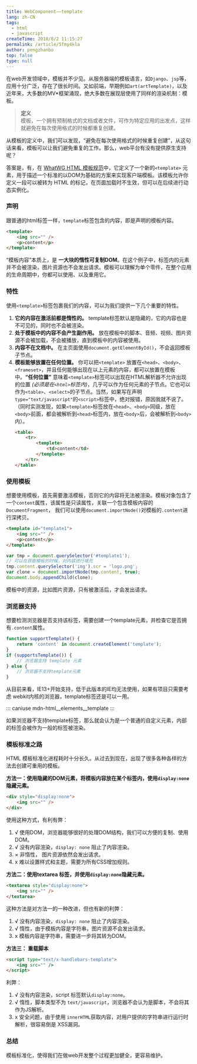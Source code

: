 ```yaml
---
title: WebComponent——template
lang: zh-CN
tags: 
  - html
  - javascript
createTime: 2018/8/2 11:15:27
permalink: /article/5fmy4kla
author: pengzhanbo
top: false
type: null
---
```


在web开发领域中，模板并不少见。从服务器端的模板语言，如`Django`、`jsp`等，应用十分广泛，存在了很长时间。又如前端，早期例如`art(artTemplate)`，以及近年来，大多数的MV*框架涌现，绝大多数在展现层使用了同样的渲染机制：模板。

<!-- more -->

> __定义__   
>模板，一个拥有预制格式的文档或者文件，可作为特定应用的出发点，这样就避免在每次使用格式的时候都重复创建。

从模板的定义中，我们可以发现，“避免在每次使用格式的时候重复创建”，从这句话来看，模板可以让我们避免重复的工作。那么，web平台有没有提供原生支持呢？

答案是，有，在 [WhatWG HTML 模板规范](https://html.spec.whatwg.org/multipage/scripting.html#the-template-element)中，它定义了一个新的`<template>` 元素，用于描述一个标准的以DOM为基础的方案来实现客户端模板。该模板允许你定义一段可以被转为 HTML 的标记，在页面加载时不生效，但可以在后续进行动态实例化。

### 声明

跟普通的html标签一样，`template`标签包含的内容，即是声明的模板内容。
``` html
<template>
    <img src="" />
    <p>content</p>
</template>
```
“模板内容”本质上，是 __一大块的惰性可复制DOM__。在这个例子中，标签内的元素并不会被渲染，图片资源也不会发出请求。模板可以理解为单个零件，在整个应用的生命周期中，你都可以使用、以及重用它。

### 特性

使用`<template>`标签包裹我们的内容，可以为我们提供一下几个重要的特性。
1. __它的内容在激活前都是惰性的。__ template标签默认是隐藏的，它的内容也是不可见的，同时也不会被渲染。
2. __处于模板中的内容不会产生副作用。__ 放在模板中的脚本、音频、视频、图片资源不会被加载，不会被播放，直到模板中的内容被使用。
3. __内容不在文档中。__ 在主页面使用`document.getElementById()`，不会返回模板子节点。
4. __模板能够放置在任何位置。__ 你可以把`<template>` 放置在`<head>`、`<body>`、`<frameset>`，并且任何能够出现在以上元素的内容，都可以放置在模板中。__“任何位置”__ 意味着`<template>`标签可以出现在HTML解析器不允许出现的位置 _(必须是在`<html>`标签内)_，几乎可以作为任何元素的子节点。它也可以作为`<table>`、`<select>`的子节点。当然，如果写在声明`type="text/javascript"`的`<script>`标签中，绝对报错，原因我就不说了。（同时实测发现，如果`<template>`标签放在`<head>`、`<body>`同级，放在`<body>`前面，都会被解析到`<head>`标签内，放在`<body>`后，会被解析到`<body>`内）。
    ``` html
    <table>
        <tr>
            <templete>
                <td>content</td>
            </templete>
        </tr>
    </table>
    ```

### 使用模板

想要使用模板，首先需要激活模板，否则它的内容将无法被渲染。模板对象包含了一个`content`属性，该属性是只读属性，关联一个包含模板内容的`DocumentFragment`，
我们可以使用`document.importNode()`对模板的`.content`进行深拷贝。
``` html
<template id="template1">
    <img src="" />
    <p>content</p>
</template>
```
``` javascript
var tmp = document.querySelector('#template1');
// 可以在获取模板的时候，对内容进行填充
tmp.content.querySelector('img').scr = 'logo.png';
var clone = document.importNode(tmp.content, true);
document.body.appendChild(clone);
```
模板中的资源，比如图片资源，只有被激活后，才会发出请求。

### 浏览器支持

想要检测浏览器是否支持该标签，需要创建一个template元素，并检查它是否拥有`.content`属性。
``` javascript
function supportTemplate() {
    return 'content' in document.createElement('template');
}
if (supportsTemplate()) {
    // 浏览器支持 template 元素
} else {
    // 浏览器不支持template元素
}
```

从目前来看，IE13+开始支持，低于此版本的IE均无法使用，如果有项目只需要考虑 webkit内核的浏览器，template标签还是可以一用。

::: caniuse mdn-html__elements__template
:::

如果浏览器不支持template标签，那么就会认为是一个普通的自定义元素，内部的标签会被作为一般的标签被渲染。

### 模板标准之路

HTML 模板标准化进程耗时十分长久。从过去到现在，出现了很多各种各样的方法去创建可重用的模板。

__方法一：使用隐藏的DOM元素，将模板内容放在某个标签内，使用`display:none`隐藏元素。__
``` html
<div style="display:none">
    <img src="" />
</div>
```
使用这种方式，有利有弊：
1. √ 使用DOM，浏览器能够很好的处理DOM结构，我们可以方便的复制、使用DOM。
2. √ 没有内容渲染，`display: none` 阻止了内容渲染。
3. × 非惰性， 图片资源依然会发出请求。
4. x 难以设置样式和主题，需要为所有CSS增加规则。

__方法二：使用textarea 标签，并使用`display:none`隐藏元素。__
``` html
<textarea style="display:none">
    <img src="" />
</textarea>
```
这种方法是对方法一的一种改进，但也有新的利弊：
1. √ 没有内容渲染，`display: none` 阻止了内容渲染。
2. √ 惰性，由于模板内容是字符串，图片资源不会发出请求。
3. x 模板内容是字符串，需要进一步将其转为DOM。

__方法三： 重载脚本__
``` html
<script type="text/x-handlebars-template">
    <img src="" />
</script>
```
利弊：
1. √ 没有内容渲染，script 标签默认`display:none`。
2. √ 惰性，脚本类型不为 `text/javascript`，浏览器不会认为是脚本，不会将其作为JS解析。
3. x 安全问题，由于使用 `innerHTML`获取内容，对用户提供的字符串进行运行时解析，很容易倒是 XSS漏洞。

### 总结

模板标准化，使得我们在做web开发整个过程更加健全，更容易维护。
